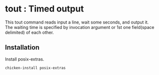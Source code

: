 
# tout : Timed output

This tout command reads input a line, wait some seconds, and output it.
The waiting time is specified by invocation argument
or 1st one field(space delimited) of each other.

## Installation

Install posix-extras.

```shell
chicken-install posix-extras
```
